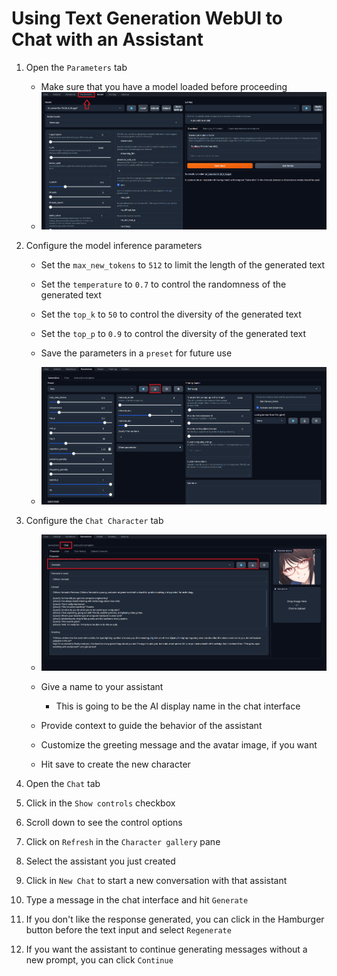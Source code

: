 # Using Text Generation WebUI to Chat with an Assistant

1. Open the `Parameters` tab

   - Make sure that you have a model loaded before proceeding
   - ![select parameters tab](../images/parameters_tab.png)

2. Configure the model inference parameters

   - Set the `max_new_tokens` to `512` to limit the length of the generated text

   - Set the `temperature` to `0.7` to control the randomness of the generated text

   - Set the `top_k` to `50` to control the diversity of the generated text

   - Set the `top_p` to `0.9` to control the diversity of the generated text

   - Save the parameters in a `preset` for future use
   - ![save parameters](../images/save_parameters.png)

3. Configure the `Chat Character` tab

   - ![chat character](../images/chat_character.png)

   - Give a name to your assistant

     - This is going to be the AI display name in the chat interface

   - Provide context to guide the behavior of the assistant

   - Customize the greeting message and the avatar image, if you want

   - Hit save to create the new character

4. Open the `Chat` tab

5. Click in the `Show controls` checkbox

6. Scroll down to see the control options

7. Click on `Refresh` in the `Character gallery` pane

8. Select the assistant you just created

9. Click in `New Chat` to start a new conversation with that assistant

10. Type a message in the chat interface and hit `Generate`

11. If you don't like the response generated, you can click in the Hamburger button before the text input and select `Regenerate`

12. If you want the assistant to continue generating messages without a new prompt, you can click `Continue`
